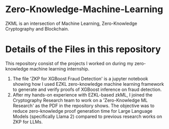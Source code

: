 # Zero-Knowledge-Machine-Learning
ZKML is an intersection of Machine Learning, Zero-Knowledge Cryptography and Blockchain.

# Details of the Files in this repository
This repository consist of the projects I worked on during my zero-knowledge machine learning internship.
1. The file 'ZKP for XGBoost Fraud Detection' is a jupyter notebook showing how I used EZKL zero-knowledge machine learning framework to generate and verify proofs of XGBoost inference on fraud detection.
2. After my hands-on experience with EZKL-based zkML, I joined the Cryptography Research team to work on a 'Zero-Knowledge ML Research' as the PDF in the repository shows. The objective was to reduce zero-knowledge proof generation time for Large Language Models (specifically Llama 2) compared to previous research works on ZKP for LLMs.
